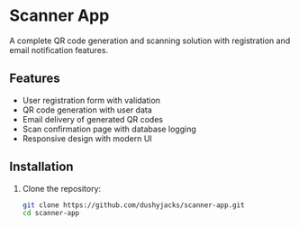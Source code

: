 # Scanner App

A complete QR code generation and scanning solution with registration and email notification features.

## Features

- User registration form with validation
- QR code generation with user data
- Email delivery of generated QR codes
- Scan confirmation page with database logging
- Responsive design with modern UI

## Installation

1. Clone the repository:
   ```bash
   git clone https://github.com/dushyjacks/scanner-app.git
   cd scanner-app
